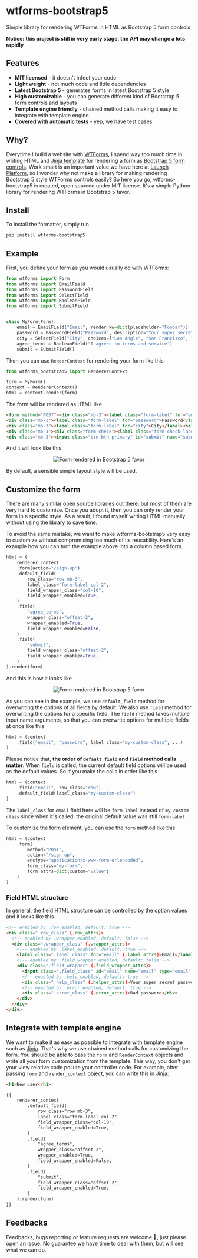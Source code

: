 # wtforms-bootstrap5
Simple library for rendering WTForms in HTML as Bootstrap 5 form controls

**Notice: this project is still in very early stage, the API may change a lots rapidly**

## Features

- **MIT licensed** - it doesn't infect your code
- **Light weight** - not much code and little dependencies
- **Latest Bootstrap 5** - generates forms in latest Bootstrap 5 style 
- **High customizable** - you can generate different kind of Bootstrap 5 form controls and layouts
- **Template engine friendly** - chained method calls making it easy to integrate with template engine
- **Covered with automatic tests** - yep, we have test cases

## Why?

Everytime I build a website with [WTForms](https://wtforms.readthedocs.io), I spend way too much time in writing HTML and [Jinja template](https://jinja.palletsprojects.com/) for rendering a form as [Bootstrap 5 form controls](https://getbootstrap.com/docs/5.2/forms/overview/).
Work smart is an important value we have here at [Launch Platform](https://launchplatform.com), so I wonder why not make a library for making rendering Bootstrap 5 style WTForms controls easily?
So here you go, wtforms-bootstrap5 is created, open sourced under MIT license.
It's a simple Python library for rendering WTForms in Bootstrap 5 favor.

## Install

To install the formatter, simply run

```bash
pip install wtforms-bootstrap5
```

## Example

First, you define your form as you would usually do with WTForms:

```python
from wtforms import Form
from wtforms import EmailField
from wtforms import PasswordField
from wtforms import SelectField
from wtforms import BooleanField
from wtforms import SubmitField


class MyForm(Form):
    email = EmailField("Email", render_kw=dict(placeholder="Foobar"))
    password = PasswordField("Password", description="Your super secret password")
    city = SelectField("City", choices=["Los Angle", "San Francisco", "New York"])
    agree_terms = BooleanField("I agrees to terms and service")
    submit = SubmitField()

```

Then you can use `RenderContext` for rendering your form like this

```python
from wtforms_bootstrap5 import RendererContext

form = MyForm()
context = RendererContext()
html = context.render(form)
```

The form will be rendered as HTML like

```html
<form method="POST"><div class="mb-3"><label class="form-label" for="email">Email</label><input class="form-control" id="email" name="email" type="email" value=""></div>
<div class="mb-3"><label class="form-label" for="password">Password</label><input class="form-control" id="password" name="password" type="password" value=""><div class="form-text">Your super secret password</div></div>
<div class="mb-3"><label class="form-label" for="city">City</label><select class="form-select" id="city" name="city"><option value="Los Angle">Los Angle</option><option value="San Francisco">San Francisco</option><option value="New York">New York</option></select></div>
<div class="mb-3"><div class="form-check"><label class="form-check-label" for="agree_terms">I agrees to terms and service</label><input class="form-check-input" id="agree_terms" name="agree_terms" type="checkbox" value="y"></div></div>
<div class="mb-3"><input class="btn btn-primary" id="submit" name="submit" type="submit" value="Submit"></div></form>
```

And it will look like this

<p align="center">
  <img src="assets/default-style-example.png?raw=true" alt="Form rendered in Bootstrap 5 favor" />
</p>

By default, a sensible simple layout style will be used.

## Customize the form

There are many similar open source libraries out there, but most of them are very hard to customize.
Once you adopt it, then you can only render your form in a specific style.
As a result, I found myself writing HTML manually without using the library to save time.

To avoid the same mistake, we want to make wtforms-bootstrap5 very easy to customize without compromising too much of its reusability.
Here's an example how you can turn the example above into a column based form.

```python
html = (
    renderer_context
    .form(action="/sign-up")
    .default_field(
        row_class="row mb-3",
        label_class="form-label col-2",
        field_wrapper_class="col-10",
        field_wrapper_enabled=True,
    )
    .field(
        "agree_terms",
        wrapper_class="offset-2",
        wrapper_enabled=True,
        field_wrapper_enabled=False,
    )
    .field(
        "submit",
        field_wrapper_class="offset-2",
        field_wrapper_enabled=True,
    )
).render(form)
```

And this is how it looks like

<p align="center">
  <img src="assets/column-style-example.png?raw=true" alt="Form rendered in Bootstrap 5 favor" />
</p>

As you can see in the example, we use `default_field` method for overwriting the options of all fields by default.
We also use `field` method for overwriting the options for a specific field.
The `field` method takes multiple input name arguments, so that you can overwrite options for multiple fields at once like this

```python
html = (context
    .field("email", "password", label_class="my-custom-class", ...)
)
```

Please notice that, **the order of `default_field` and `field` method calls matter**.
When `field` is called, the current default field options will be used as the default values.
So if you make the calls in order like this

```python
html = (context
    .field("email", row_class="row")
    .default_field(label_class="my-custom-class")
)
```

The `label_class` for `email` field here will be `form-label` instead of `my-custom-class` since when it's called, the original default value was still `form-label`.

To customize the form element, you can use the `form` method like this

```python
html = (context
    .form(
        method="POST",
        action="/sign-up",
        enctype="application/x-www-form-urlencoded",
        form_class="my-form",
        form_attrs=dict(custom="value")
    )
)
```

### Field HTML structure

In general, the field HTML structure can be controlled by the option values and it looks like this

```html
<!-- enabled by .row_enabled, default: true -->
<div class=".row_class" {.row_attrs}>
  <!-- enabled by .wrapper_enabled, default: false -->
  <div class=".wrapper_class" {.wrapper_attrs}>
    <!-- enabled by .label_enabled, default: true -->
    <label class=".label_class" for="email" {.label_attrs}>Email</label>
    <!-- enabled by .field_wrapper_enabled, default: false -->
    <div class=".field_wrapper" {.field_wrapper_attrs}>
      <input class=".field_class" id="email" name="email" type="email" value="" {.field_attrs}>
      <!-- enabled by .help_enabled, default: true -->
      <div class=".help_class" {.helper_attrs}>Your super secret password</div>
      <!-- enabled by .error_enabled, default: true -->
      <div class=".error_class" {.error_attrs}>Bad password</div>
    </div>
  </div>
</div>
```

## Integrate with template engine

We want to make it as easy as possible to integrate with template engine such as [Jinja](https://jinja.palletsprojects.com/).
That's why we use chained method calls for customizing the form.
You should be able to pass the `form` and `RenderContext` objects and write all your form customization from the template.
This way, you don't get your view relative code pollute your controller code.
For example, after passing `form` and `render_context` object, you can write this in Jinja:

```html
<h1>New user</h1>

{{
    renderer_context
        .default_field(
            row_class="row mb-3",
            label_class="form-label col-2",
            field_wrapper_class="col-10",
            field_wrapper_enabled=True,
        )
        .field(
            "agree_terms",
            wrapper_class="offset-2",
            wrapper_enabled=True,
            field_wrapper_enabled=False,
        )
        .field(
            "submit",
            field_wrapper_class="offset-2",
            field_wrapper_enabled=True,
        )
    ).render(form)
}}
```

## Feedbacks

Feedbacks, bugs reporting or feature requests are welcome 🙌, just please open an issue.
No guarantee we have time to deal with them, but will see what we can do.
